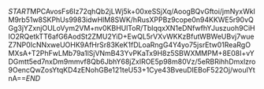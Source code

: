 $START$MPCAvosFs6Iz72qhQb2jLWj5k+00xeSSjXq/AoogBQvGftoi/jmNyxWkIM9rb51w8SKPhUs9983idwHlM8SWK/hRusXPPBz9cope0n94KKWE5r90vQGg3jYZxnjOULoVym2VM+nv0KBHUlToR/TblqqxXN1eDNfwfhYJuszuoh9CiHIO2RQetkTT6afG6AodSt2ZMU2YiD+EwQL5rVXvWKKzBfutWBWeUBvj7wueZ7NP0IcNNxweUOHK9AfHrSr83KeK1fDLoaRngG4Y4yo75jsrEtw01ReaRgOMXsA+T2PhFwLMb79a1lSjVNmB43YvPKaTx9H8z5SBWXMMPM+8E08I+vYDGmtt5ed7nxDm9mmvf8Qb6JbhY68jZxIROE5p98m80Vz/5eRBRihhDmxlzro9OencQwZosYtqKD4zENohGBe121teU53+1Cye43BveuDIEBoF522Oj/wouIYtnA==$END$